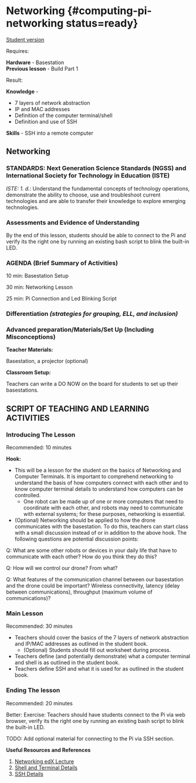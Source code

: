 # Networking {#computing-pi-networking status=ready}

[Student version](+duckiesky_high_school_student#computing-pi-networking)

<div class='requirements' markdown='1'>


Requires: 

**Hardware** - Basestation   
**Previous lesson** - Build Part 1


Result: 

**Knowledge** - 

- 7 layers of network abstraction
- IP and MAC addresses
- Definition of the computer terminal/shell
- Definition and use of SSH


**Skills** - SSH into a remote computer

</div>


## Networking


### STANDARDS: Next Generation Science Standards (NGSS) and International Society for Technology in Education (ISTE)

_ISTE: 1. d._: Understand the fundamental concepts of technology
operations, demonstrate the ability to choose, use and troubleshoot current technologies and are able to transfer their knowledge to explore emerging technologies.


### Assessments and Evidence of Understanding

By the end of this lesson, students should be able to connect to the Pi and verify its the right one by running an existing bash script to blink the built-in LED.

### AGENDA (Brief Summary of Activities)

10 min: Basestation Setup

30 min: Networking Lesson

25 min: Pi Connection and Led Blinking Script

### Differentiation _(strategies for grouping, ELL, and inclusion)_


### Advanced preparation/Materials/Set Up (Including Misconceptions)

**Teacher Materials:**

Basestation, a projector (optional) 

**Classroom Setup:**

Teachers can write a DO NOW on the board for students to set up their basestations.


## SCRIPT OF TEACHING AND LEARNING ACTIVITIES


### Introducing The Lesson

Recommended: 10 minutes

**Hook:**

-  This will be a lesson for the student on the basics of Networking and Computer Terminals. It is important to comprehend networking to understand the basis of how computers connect with each other and to know computer terminal details to understand how computers can be controlled.
    - One robot can be made up of one or more computers that need to coordinate with each other, and robots may need to communicate with external systems; for these purposes, networking is essential. 
- (Optional) Networking should be applied to how the drone communicates with the basestation. To do this, teachers can start class with a small discussion instead of or in addition to the above hook. The following questions are potential discussion points:

Q: What are some other robots or devices in your daily life that have to communicate with each other? How do you think they do this? 

Q: How will we control our drone? From what? 

Q: What features of the communication channel between our basestation and the drone could be important? Wireless connectivity, latency (delay between communications), throughput (maximum volume of communications)?

### Main Lesson

Recommended: 30 minutes

- Teachers should cover the basics of the 7 layers of network abstraction and IP/MAC addresses as outlined in the student book.
    - (Optional) Students should fill out worksheet during process.
- Teachers define (and potentially demonstrate) what a computer terminal and shell is as outlined in the student book.
- Teachers define SSH and what it is used for as outlined in the student book.


### Ending The lesson

Recommended: 20 minutes

Better: Exercise: Teachers should have students connect to the Pi via web browser, verify its the right one by running an existing bash script to blink the built-in LED.


<!-- (Optional) If students are able to get through this section with additional time remaining, they can work towards connecting to the Pi via SSH.
    - SSH (Secure Shell) is a method that allows a user to remotely log in from one computer/device to another. Typically, we would be utilizing SSH to connect to our Pi, but 
 -->

TODO: Add optional material for connecting to the Pi via SSH section.


**Useful Resources and References**

1. [Networking edX Lecture](https://edge.edx.org/courses/course-v1:BrownX+CS195R+2018_T1/courseware/0e3596880ec446d8ab63df427e02e9c4/56017f6d3048461b90466ad229ac8df6/?activate_block_id=block-v1%3ABrownX%2BCS195R%2B2018_T1%2Btype%40sequential%2Bblock%4056017f6d3048461b90466ad229ac8df6)
2. [Shell and Terminal Details](http://linuxcommand.org/lc3_lts0010.php)
3. [SSH Details](https://www.ssh.com/ssh/protocol/)